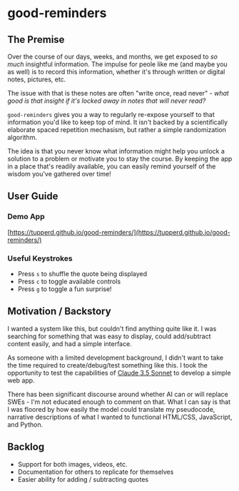 # good-reminders

## The Premise
Over the course of our days, weeks, and months, we get exposed to *so much* insightful information. The impulse for peole like me (and maybe you as well) is to record this information, whether it's through written or digital notes, pictures, etc. 

The issue with that is these notes are often "write once, read never" - *what good is that insight if it's locked away in notes that will never read?*

`good-reminders` gives you a way to regularly re-expose yourself to that information you'd like to keep top of mind. It isn't backed by a scientifically elaborate spaced repetition mechasism, but rather a simple randomization algorithm. 

The idea is that you never know what information might help you unlock a solution to a problem or motivate you to stay the course. By keeping the app in a place that's readily available, you can easily remind yourself of the wisdom you've gathered over time!

## User Guide
### Demo App
[https://tupperd.github.io/good-reminders/](https://tupperd.github.io/good-reminders/)

### Useful Keystrokes
* Press `s` to shuffle the quote being displayed
* Press `c` to toggle available controls
* Press `g` to toggle a fun surprise!

## Motivation / Backstory
I wanted a system like this, but couldn't find anything quite like it. I was searching for something that was easy to display, could add/subtract content easily, and had a simple interface. 

As someone with a limited development background, I didn't want to take the time required to create/debug/test something like this. I took the opportunity to test the capabilities of [Claude 3.5 Sonnet](https://www.anthropic.com/news/claude-3-5-sonnet) to develop a simple web app. 

There has been significant discourse around whether AI can or will replace SWEs - I'm not educated enough to comment on that. What I can say is that I was floored by how easily the model could translate my pseudocode, narrative descriptions of what I wanted to functional HTML/CSS, JavaScript, and Python.

## Backlog 
* Support for both images, videos, etc.
* Documentation for others to replicate for themselves
* Easier ability for adding / subtracting quotes
